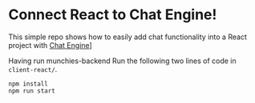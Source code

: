 # Connect React to Chat Engine!

This simple repo shows how to easily add chat functionality into a React project with [Chat Engine](https://chatengine.io)]

Having run munchies-backend Run the following two lines of code in `client-react/`.

```
npm install
npm run start
```
